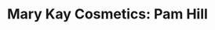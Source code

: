 ---
title: "Mary Kay Cosmetics: Pam Hill"
url: /peterborough/mary-kay-cosmetics-pam-hill/
shop: beauty
---